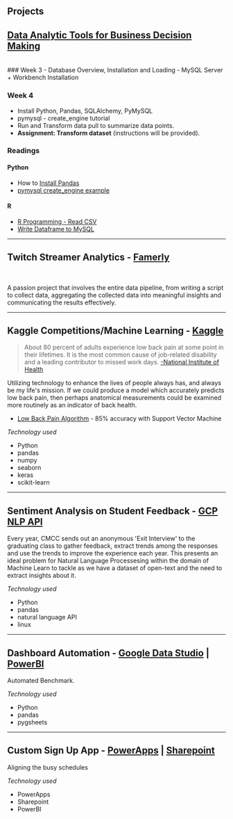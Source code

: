 ## **Projects**

## **[Data Analytic Tools for Business Decision Making](/course.md)**
<br>
### Week 3
- Database Overview, Installation and Loading 
- MySQL Server + Workbench Installation

### Week 4
- Install Python, Pandas, SQLAlchemy, PyMySQL
- pymysql - create_engine tutorial
- Run and Transform data pull to summarize data points.
- **Assignment: Transform dataset** (instructions will be provided). 

### Readings
#### Python
- How to [Install Pandas](https://pandas.pydata.org/pandas-docs/stable/install.html)
- [pymysql create_engine example](https://docs.sqlalchemy.org/en/13/core/engines.html#mysql)

#### R
- [R Programming - Read CSV](http://rprogramming.net/read-csv-in-r/)
- [Write Dataframe to MySQL](https://rdrr.io/cran/RSQLite/man/dbWriteTable.html)
---

## **Twitch Streamer Analytics** - **[Famerly](https://www.famerly.com/)**

<br>


A passion project that involves the entire data pipeline, from writing a script to collect data, aggregating the collected data into meaningful insights and communicating the results effectively. 


---

## **Kaggle Competitions/Machine Learning** - **[Kaggle](https://www.Kaggle.com/)**



> About 80 percent of adults experience low back pain at some point in their lifetimes. It is the most common cause of job-related disability and a leading contributor to missed work days. [-National Institute of Health](https://www.ninds.nih.gov/Disorders/Patient-Caregiver-Education/Fact-Sheets/Low-Back-Pain-Fact-Sheet)

Utilizing technology to enhance the lives of people always has, and always be my life's mission. If we could produce a model which accurately predicts low back pain, then perhaps anatomical measurements could be examined more routinely as an indicator of back health.

- [Low Back Pain Algorithm](https://www.kaggle.com/anfro18/lower-back-pain-algorithm) - 85% accuracy with Support Vector Machine

_Technology used_
- Python
- pandas
- numpy
- seaborn
- keras
- scikit-learn

---

## **Sentiment Analysis on Student Feedback** - **[GCP NLP API](https://cloud.google.com/natural-language)**

Every year, CMCC sends out an anonymous 'Exit Interview' to the graduating class to gather feedback, extract trends among the responses and use the trends to improve the experience each year. This presents an ideal problem for Natural Language Processesing within the domain of Machine Learn to tackle as we have a dataset of open-text and the need to extract insights about it. 

_Technology used_
- Python 
- pandas
- natural language API
- linux


---

## **Dashboard Automation** - **[Google Data Studio](https://datastudio.google.com/u/0/navigation/reporting) | [PowerBI](https://powerbi.microsoft.com/en-us/)**

Automated Benchmark. 

_Technology used_
- Python
- pandas
- pygsheets

---

## **Custom Sign Up App** - **[PowerApps](https://powerapps.microsoft.com/en-us/) | [Sharepoint](https://products.office.com/en-us/sharepoint/collaboration)**

Aligning the busy schedules

_Technology used_
- PowerApps
- Sharepoint
- PowerBI
